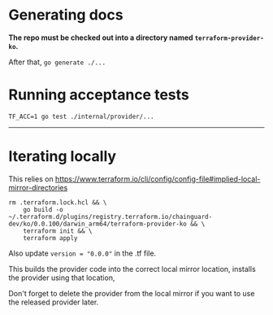 # Generating docs

**The repo must be checked out into a directory named `terraform-provider-ko`.**

After that, `go generate ./...`

# Running acceptance tests

```
TF_ACC=1 go test ./internal/provider/...
```

---

# Iterating locally

This relies on https://www.terraform.io/cli/config/config-file#implied-local-mirror-directories

```
rm .terraform.lock.hcl && \
    go build -o ~/.terraform.d/plugins/registry.terraform.io/chainguard-dev/ko/0.0.100/darwin_arm64/terraform-provider-ko && \
    terraform init && \
    terraform apply
```

Also update `version = "0.0.0"` in the .tf file.

This builds the provider code into the correct local mirror location, installs the provider using that location,

Don't forget to delete the provider from the local mirror if you want to use the released provider later.
